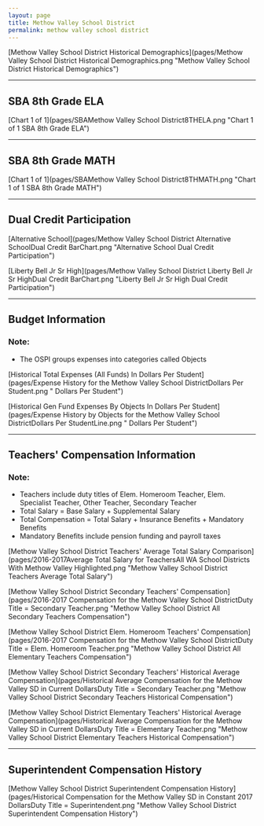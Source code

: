 ```yaml
---
layout: page
title: Methow Valley School District
permalink: methow valley school district
---
```



[Methow Valley School District Historical Demographics](pages/Methow Valley School District Historical Demographics.png "Methow Valley School District Historical Demographics")

___

## SBA 8th Grade ELA

[Chart 1 of 1](pages/SBAMethow Valley School District8THELA.png "Chart 1 of 1 SBA 8th Grade ELA")


___

## SBA 8th Grade MATH

[Chart 1 of 1](pages/SBAMethow Valley School District8THMATH.png "Chart 1 of 1 SBA 8th Grade MATH")


___

## Dual Credit Participation

[Alternative School](pages/Methow Valley School District Alternative SchoolDual Credit BarChart.png "Alternative School Dual Credit Participation")

[Liberty Bell Jr Sr High](pages/Methow Valley School District Liberty Bell Jr Sr HighDual Credit BarChart.png "Liberty Bell Jr Sr High Dual Credit Participation")


___

## Budget Information
### Note:
- The OSPI groups expenses into categories called Objects

[Historical Total Expenses (All Funds) In Dollars Per Student](pages/Expense History for the Methow Valley School DistrictDollars Per Student.png " Dollars Per Student")

[Historical Gen Fund Expenses By Objects In Dollars Per Student](pages/Expense History by Objects for the Methow Valley School DistrictDollars Per StudentLine.png " Dollars Per Student")


___

## Teachers' Compensation Information
### Note:
- Teachers include duty titles of Elem. Homeroom Teacher, Elem. Specialist Teacher, Other Teacher, Secondary Teacher
- Total Salary = Base Salary + Supplemental Salary
- Total Compensation = Total Salary + Insurance Benefits + Mandatory Benefits
- Mandatory Benefits include pension funding and payroll taxes

[Methow Valley School District Teachers' Average Total Salary Comparison](pages/2016-2017Average Total Salary for TeachersAll WA School Districts With Methow Valley Highlighted.png "Methow Valley School District Teachers Average Total Salary")

[Methow Valley School District Secondary Teachers' Compensation](pages/2016-2017 Compensation for the Methow Valley School DistrictDuty Title = Secondary Teacher.png "Methow Valley School District All Secondary Teachers Compensation")

[Methow Valley School District Elem. Homeroom Teachers' Compensation](pages/2016-2017 Compensation for the Methow Valley School DistrictDuty Title = Elem. Homeroom Teacher.png "Methow Valley School District All Elementary Teachers Compensation")

[Methow Valley School District Secondary Teachers' Historical Average Compensation](pages/Historical Average Compensation for the Methow Valley SD in Current DollarsDuty Title = Secondary Teacher.png "Methow Valley School District Secondary Teachers Historical Compensation")

[Methow Valley School District Elementary Teachers' Historical Average Compensation](pages/Historical Average Compensation for the Methow Valley SD in Current DollarsDuty Title = Elementary Teacher.png "Methow Valley School District Elementary Teachers Historical Compensation")


___

## Superintendent Compensation History

[Methow Valley School District Superintendent Compensation History](pages/Historical Compensation for the Methow Valley SD in Constant 2017 DollarsDuty Title = Superintendent.png "Methow Valley School District Superintendent Compensation History")

